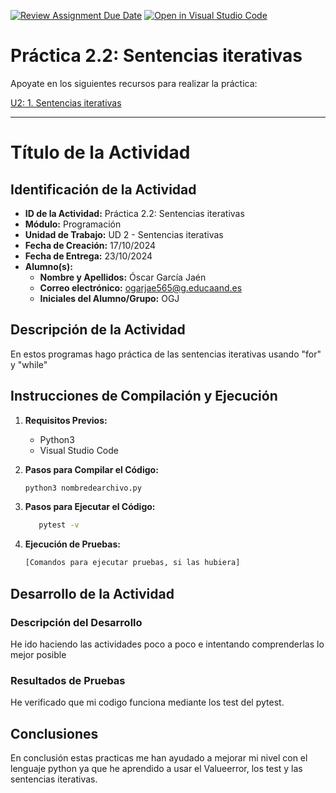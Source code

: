 [![Review Assignment Due Date](https://classroom.github.com/assets/deadline-readme-button-22041afd0340ce965d47ae6ef1cefeee28c7c493a6346c4f15d667ab976d596c.svg)](https://classroom.github.com/a/qQgBV5uk)
[![Open in Visual Studio Code](https://classroom.github.com/assets/open-in-vscode-2e0aaae1b6195c2367325f4f02e2d04e9abb55f0b24a779b69b11b9e10269abc.svg)](https://classroom.github.com/online_ide?assignment_repo_id=16691650&assignment_repo_type=AssignmentRepo)
# Práctica 2.2: Sentencias iterativas

Apoyate en los siguientes recursos para realizar la práctica:

[U2: 1. Sentencias iterativas](https://revilofe.github.io/section1/u02/practica/PROG-U2.-Practica002/)

---

# Título de la Actividad

## Identificación de la Actividad
- **ID de la Actividad:** Práctica 2.2: Sentencias iterativas
- **Módulo:** Programación
- **Unidad de Trabajo:** UD 2 - Sentencias iterativas
- **Fecha de Creación:** 17/10/2024
- **Fecha de Entrega:** 23/10/2024
- **Alumno(s):** 
  - **Nombre y Apellidos:** Óscar García Jaén
  - **Correo electrónico:** ogarjae565@g.educaand.es
  - **Iniciales del Alumno/Grupo:** OGJ

## Descripción de la Actividad
En estos programas hago práctica de las sentencias iterativas usando "for" y "while"

## Instrucciones de Compilación y Ejecución
1. **Requisitos Previos:**
   - Python3
   - Visual Studio Code

2. **Pasos para Compilar el Código:**
   ```bash
   python3 nombredearchivo.py
   ```

3. **Pasos para Ejecutar el Código:**
   ```bash
      pytest -v
   ```

4. **Ejecución de Pruebas:**
   ```bash
   [Comandos para ejecutar pruebas, si las hubiera]
   ```

## Desarrollo de la Actividad
### Descripción del Desarrollo
He ido haciendo las actividades poco a poco e intentando comprenderlas lo mejor posible

### Resultados de Pruebas
He verificado que mi codigo funciona mediante los test del pytest.


## Conclusiones
En conclusión estas practicas me han ayudado a mejorar mi nivel con el lenguaje python ya que he aprendido a usar el Valueerror, los test y las sentencias iterativas.

